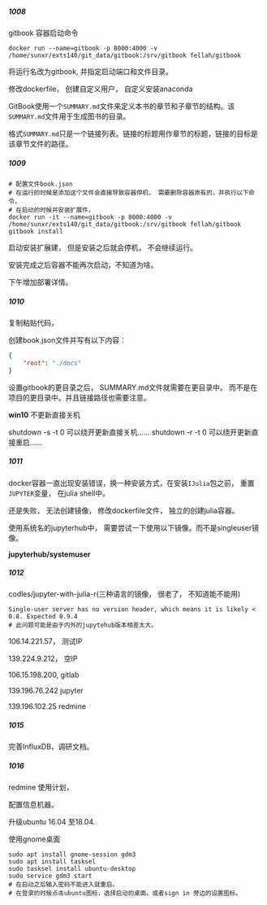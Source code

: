 ##### 1008

gitbook 容器启动命令

```
docker run --name=gitbook -p 8000:4000 -v /home/sunxr/exts140/git_data/gitbook:/srv/gitbook fellah/gitbook 
```

将运行名改为gitbook, 并指定启动端口和文件目录。



修改dockerfile， 创建自定义用户， 自定义安装anaconda

GitBook使用一个`SUMMARY.md`文件来定义本书的章节和子章节的结构。该`SUMMARY.md`文件用于生成图书的目录。

格式`SUMMARY.md`只是一个链接列表。链接的标题用作章节的标题，链接的目标是该章节文件的路径。



##### 1009

```
# 配置文件book.json
# 在运行的时候是添加这个文件会直接导致容器停机， 需要删除容器原有的，并执行以下命令， 
# 在启动的时候并安装扩展件，
docker run -it --name=gitbook -p 8000:4000 -v /home/sunxr/exts140/git_data/gitbook:/srv/gitbook fellah/gitbook gitbook install
```

启动安装扩展建， 但是安装之后就会停机， 不会继续运行。

安装完成之后容器不能再次启动，不知道为啥。

下午增加部署详情。

##### 1010

复制粘贴代码， 

创建book.json文件并写有以下内容：

```json
{
	"root": "./docs"
}
```

设置gitbook的更目录之后， SUMMARY.md文件就需要在更目录中。 而不是在项目的更目录中。并且链接路径也需要注意。



**win10** 不更新直接关机

shutdown -s -t 0 可以绕开更新直接关机…… 
shutdown -r -t 0 可以绕开更新直接重启…… 





##### 1011

docker容器一直出现安装错误，换一种安装方式，在安装`IJulia`包之前， 重置`JUPYTER`变量， 在julia shell中。

还是失败， 无法创建镜像， 修改dockerfile文件， 独立的创建julia容器。



使用系统名的jupyterhub中， 需要尝试一下使用以下镜像。而不是singleuser镜像。

**jupyterhub/systemuser**



##### 1012

codles/jupyter-with-julia-r(三种语言的镜像， 很老了， 不知道能不能用)

```
Single-user server has no version header, which means it is likely < 0.8. Expected 0.9.4
# 此问题可能是由于内外的jupytehub版本相差太大。
```

106.14.221.57， 测试IP

139.224.9.212， 空IP

106.15.198.200, gitlab

139.196.76.242 jupyter

139.196.102.25 redmine



##### 1015

完善InfluxDB，调研文档。



##### 1016

redmine 使用计划，

配置信息机器。

升级ubuntu 16.04 至18.04.

使用gnome桌面

```
sudo apt install gnome-session gdm3
sudo apt install tasksel
sudo tasksel install ubuntu-desktop
sudo service gdm3 start
# 在启动之后输入密码不能进入就重启。
# 在登录的时候点击ubuntu图标，选择启动的桌面。或者sign in 旁边的设置图标。
```

